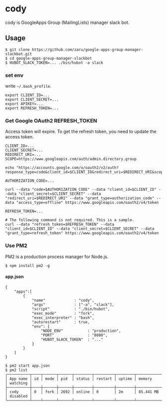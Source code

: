 # cody

cody is GoogleApps Group (MailingLists) manager slack bot.

## Usage

```
$ git clone https://github.com/zaru/google-apps-group-manager-slackbot.git
$ cd google-apps-group-manager-slackbot
$ HUBOT_SLACK_TOKEN=... ./bin/hubot -a slack
```

### set env

write `~/.bash_profile`.

```
export CLIENT_ID=...
export CLIENT_SECRET=...
export APIKEY=...
export REFRESH_TOKEN=...
```

### Get Google OAuth2 REFRESH_TOKEN

Access token will expire. To get the refresh token, you need to update the access token.

```
CLIENT_ID=...
CLIENT_SECRET=...
REDIRECT_URI=...
SCOPE=https://www.googleapis.com/auth/admin.directory.group

echo "https://accounts.google.com/o/oauth2/v2/auth?response_type=code&client_id=$CLIENT_ID&redirect_uri=$REDIRECT_URI&scope=$SCOPE&access_type=offline"

AUTHORIZATION_CODE=...

curl --data "code=$AUTHORIZATION_CODE" --data "client_id=$CLIENT_ID" --data "client_secret=$CLIENT_SECRET" --data "redirect_uri=$REDIRECT_URI" --data "grant_type=authorization_code" --data "access_type=offline" https://www.googleapis.com/oauth2/v4/token

REFRESH_TOKEN=...

# The following command is not required. This is a sample.
curl --data "refresh_token=$REFRESH_TOKEN" --data "client_id=$CLIENT_ID" --data "client_secret=$CLIENT_SECRET" --data "grant_type=refresh_token" https://www.googleapis.com/oauth2/v4/token
```

### Use PM2

PM2 is a production process manager for Node.js.

```
$ npm install pm2 -g
```

#### app.json

```
{
    "apps":[
        {
            "name"             : "cody",
            "args"             : ["-a", "slack"],
            "script"           : "./bin/hubot",
            "exec_mode"        : "fork",
            "exec_interpreter" : "bash",
            "autorestart"      : true,
            "env": {
                "NODE_ENV"           : "production",
                "PORT"               : "8080",
                "HUBOT_SLACK_TOKEN"  : "..."
            }
        }
    ]
}
```

```
$ pm2 start app.json
$ pm2 list
┌──────────┬────┬──────┬──────┬────────┬─────────┬────────┬─────────────┬──────────┐
│ App name │ id │ mode │ pid  │ status │ restart │ uptime │ memory      │ watching │
├──────────┼────┼──────┼──────┼────────┼─────────┼────────┼─────────────┼──────────┤
│ cody     │ 0  │ fork │ 2692 │ online │ 0       │ 2m     │ 85.441 MB   │ disabled │
└──────────┴────┴──────┴──────┴────────┴─────────┴────────┴─────────────┴──────────┘
```
